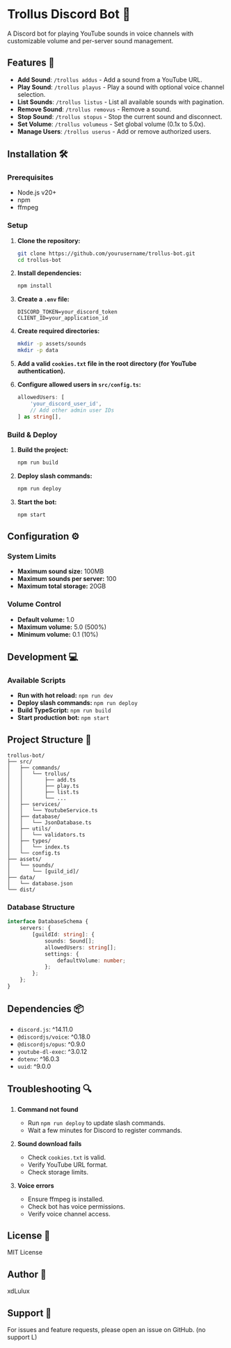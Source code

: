# Trollus Discord Bot 🎵

A Discord bot for playing YouTube sounds in voice channels with customizable volume and per-server sound management.

## Features 🚀

- **Add Sound**: `/trollus addus` - Add a sound from a YouTube URL.
- **Play Sound**: `/trollus playus` - Play a sound with optional voice channel selection.
- **List Sounds**: `/trollus listus` - List all available sounds with pagination.
- **Remove Sound**: `/trollus removus` - Remove a sound.
- **Stop Sound**: `/trollus stopus` - Stop the current sound and disconnect.
- **Set Volume**: `/trollus volumeus` - Set global volume (0.1x to 5.0x).
- **Manage Users**: `/trollus userus` - Add or remove authorized users.

## Installation 🛠️

### Prerequisites

- Node.js v20+
- npm
- ffmpeg

### Setup

1. **Clone the repository:**

   ```bash
   git clone https://github.com/yourusername/trollus-bot.git
   cd trollus-bot
   ```

2. **Install dependencies:**

   ```bash
   npm install
   ```

3. **Create a `.env` file:**

   ```env
   DISCORD_TOKEN=your_discord_token
   CLIENT_ID=your_application_id
   ```

4. **Create required directories:**

   ```bash
   mkdir -p assets/sounds
   mkdir -p data
   ```

5. **Add a valid `cookies.txt` file in the root directory (for YouTube authentication).**

6. **Configure allowed users in `src/config.ts`:**

   ```typescript
   allowedUsers: [
       'your_discord_user_id',
       // Add other admin user IDs
   ] as string[],
   ```

### Build & Deploy

1. **Build the project:**

   ```bash
   npm run build
   ```

2. **Deploy slash commands:**

   ```bash
   npm run deploy
   ```

3. **Start the bot:**

   ```bash
   npm start
   ```

## Configuration ⚙️

### System Limits

- **Maximum sound size:** 100MB
- **Maximum sounds per server:** 100
- **Maximum total storage:** 20GB

### Volume Control

- **Default volume:** 1.0
- **Maximum volume:** 5.0 (500%)
- **Minimum volume:** 0.1 (10%)

## Development 💻

### Available Scripts

- **Run with hot reload:** `npm run dev`
- **Deploy slash commands:** `npm run deploy`
- **Build TypeScript:** `npm run build`
- **Start production bot:** `npm start`

## Project Structure 📁

```
trollus-bot/
├── src/
│   ├── commands/
│   │   └── trollus/
│   │       ├── add.ts
│   │       ├── play.ts
│   │       ├── list.ts
│   │       └── ...
│   ├── services/
│   │   └── YoutubeService.ts
│   ├── database/
│   │   └── JsonDatabase.ts
│   ├── utils/
│   │   └── validators.ts
│   ├── types/
│   │   └── index.ts
│   └── config.ts
├── assets/
│   └── sounds/
│       └── [guild_id]/
├── data/
│   └── database.json
└── dist/
```

### Database Structure

```typescript
interface DatabaseSchema {
    servers: {
        [guildId: string]: {
            sounds: Sound[];
            allowedUsers: string[];
            settings: {
                defaultVolume: number;
            };
        };
    };
}
```

## Dependencies 📦

- `discord.js`: ^14.11.0
- `@discordjs/voice`: ^0.18.0
- `@discordjs/opus`: ^0.9.0
- `youtube-dl-exec`: ^3.0.12
- `dotenv`: ^16.0.3
- `uuid`: ^9.0.0

## Troubleshooting 🔍

1. **Command not found**
   - Run `npm run deploy` to update slash commands.
   - Wait a few minutes for Discord to register commands.

2. **Sound download fails**
   - Check `cookies.txt` is valid.
   - Verify YouTube URL format.
   - Check storage limits.

3. **Voice errors**
   - Ensure ffmpeg is installed.
   - Check bot has voice permissions.
   - Verify voice channel access.

## License 📄

MIT License

## Author 👤

xdLulux

## Support 💬

For issues and feature requests, please open an issue on GitHub. (no support L)